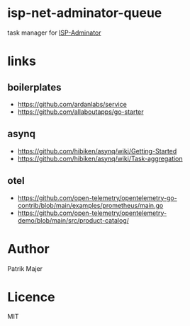 # isp-net-adminator-queue
task manager for [ISP-Adminator](https://github.com/H-Software/isp-net-adminator)

# links
## boilerplates
- https://github.com/ardanlabs/service
- https://github.com/allaboutapps/go-starter
## asynq
- https://github.com/hibiken/asynq/wiki/Getting-Started
- https://github.com/hibiken/asynq/wiki/Task-aggregation
## otel
- https://github.com/open-telemetry/opentelemetry-go-contrib/blob/main/examples/prometheus/main.go
- https://github.com/open-telemetry/opentelemetry-demo/blob/main/src/product-catalog/
  
# Author
Patrik Majer

# Licence
MIT
